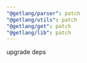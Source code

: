 ```yaml
---
"@getlang/parser": patch
"@getlang/utils": patch
"@getlang/get": patch
"@getlang/lib": patch
---
```


upgrade deps
